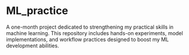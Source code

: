 # ML_practice
A one-month project dedicated to strengthening my practical skills in machine learning. This repository includes hands-on experiments, model implementations, and workflow practices designed to boost my ML development abilities.
